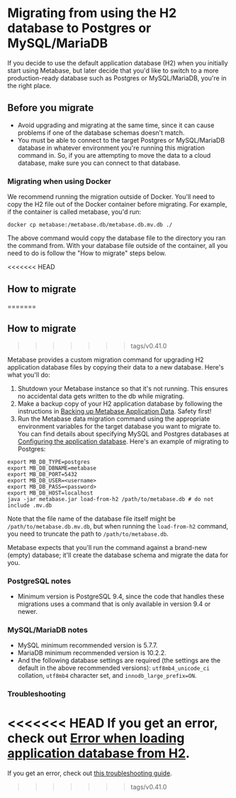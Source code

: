 # Migrating from using the H2 database to Postgres or MySQL/MariaDB

If you decide to use the default application database (H2) when you initially start using Metabase, but later decide that you'd like to switch to a more production-ready database such as Postgres or MySQL/MariaDB, you're in the right place.

## Before you migrate

- Avoid upgrading and migrating at the same time, since it can cause problems if one of the database schemas doesn't match.
- You must be able to connect to the target Postgres or MySQL/MariaDB database in whatever environment you're running this migration command in. So, if you are attempting to move the data to a cloud database, make sure you can connect to that database.

### Migrating when using Docker

We recommend running the migration outside of Docker. You'll need to copy the H2 file out of the Docker container before migrating. For example, if the container is called metabase, you'd run:

```
docker cp metabase:/metabase.db/metabase.db.mv.db ./
```

The above command would copy the database file to the directory you ran the command from. With your database file outside of the container, all you need to do is follow the "How to migrate" steps below.

<<<<<<< HEAD
## How to migrate 
=======
## How to migrate
>>>>>>> tags/v0.41.0

Metabase provides a custom migration command for upgrading H2 application database files by copying their data to a new database. Here's what you'll do:

1. Shutdown your Metabase instance so that it's not running. This ensures no accidental data gets written to the db while migrating.
2. Make a backup copy of your H2 application database by following the instructions in [Backing up Metabase Application Data](backing-up-metabase-application-data.md). Safety first!
3. Run the Metabase data migration command using the appropriate environment variables for the target database you want to migrate to. You can find details about specifying MySQL and Postgres databases at [Configuring the application database](configuring-application-database.md). Here's an example of migrating to Postgres:

```
export MB_DB_TYPE=postgres
export MB_DB_DBNAME=metabase
export MB_DB_PORT=5432
export MB_DB_USER=<username>
export MB_DB_PASS=<password>
export MB_DB_HOST=localhost
java -jar metabase.jar load-from-h2 /path/to/metabase.db # do not include .mv.db
```

Note that the file name of the database file itself might be `/path/to/metabase.db.mv.db`, but when running the `load-from-h2` command, you need to truncate the path to `/path/to/metabase.db`.

Metabase expects that you'll run the command against a brand-new (empty) database; it'll create the database schema and migrate the data for you.

### PostgreSQL notes

-  Minimum version is PostgreSQL 9.4, since the code that handles these migrations uses a command that is only available in version 9.4 or newer.

### MySQL/MariaDB notes

- MySQL minimum recommended version is 5.7.7.
- MariaDB minimum recommended version is 10.2.2.
- And the following database settings are required (the settings are the default in the above recommended versions): `utf8mb4_unicode_ci` collation, `utf8mb4` character set, and `innodb_large_prefix=ON`.

### Troubleshooting

<<<<<<< HEAD
If you get an error, check out [Error when loading application database from H2](../troubleshooting-guide/loading-from-h2.md).
=======
If you get an error, check out [this troubleshooting guide](../troubleshooting-guide/loading-from-h2.md).
>>>>>>> tags/v0.41.0
